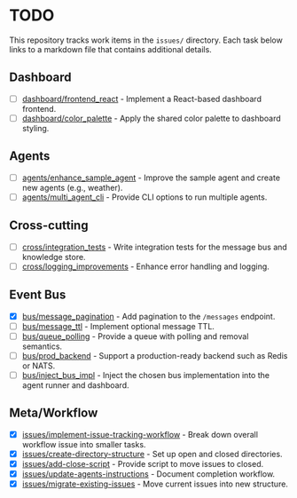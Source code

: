 # TODO

This repository tracks work items in the `issues/` directory. Each task below links to a markdown file that contains additional details.

## Dashboard
- [ ] [dashboard/frontend_react](issues/open/dashboard/frontend_react.md) - Implement a React-based dashboard frontend.
- [ ] [dashboard/color_palette](issues/open/dashboard/color_palette.md) - Apply the shared color palette to dashboard styling.

## Agents
- [ ] [agents/enhance_sample_agent](issues/open/agents/enhance_sample_agent.md) - Improve the sample agent and create new agents (e.g., weather).
- [ ] [agents/multi_agent_cli](issues/open/agents/multi_agent_cli.md) - Provide CLI options to run multiple agents.

## Cross-cutting
- [ ] [cross/integration_tests](issues/open/cross/integration_tests.md) - Write integration tests for the message bus and knowledge store.
- [ ] [cross/logging_improvements](issues/open/cross/logging_improvements.md) - Enhance error handling and logging.

## Event Bus
- [x] [bus/message_pagination](issues/open/bus/message_pagination.md) - Add pagination to the `/messages` endpoint.
- [ ] [bus/message_ttl](issues/open/bus/message_ttl.md) - Implement optional message TTL.
- [ ] [bus/queue_polling](issues/open/bus/queue_polling.md) - Provide a queue with polling and removal semantics.
- [ ] [bus/prod_backend](issues/open/bus/prod_backend.md) - Support a production-ready backend such as Redis or NATS.
- [ ] [bus/inject_bus_impl](issues/open/bus/inject_bus_impl.md) - Inject the chosen bus implementation into the agent runner and dashboard.

## Meta/Workflow
- [x] [issues/implement-issue-tracking-workflow](issues/open/issues/implement-issue-tracking-workflow.md) - Break down overall workflow issue into smaller tasks.
- [x] [issues/create-directory-structure](issues/open/issues/create-directory-structure.md) - Set up open and closed directories.
- [x] [issues/add-close-script](issues/open/issues/add-close-script.md) - Provide script to move issues to closed.
- [x] [issues/update-agents-instructions](issues/open/issues/update-agents-instructions.md) - Document completion workflow.
- [x] [issues/migrate-existing-issues](issues/open/issues/migrate-existing-issues.md) - Move current issues into new structure.
